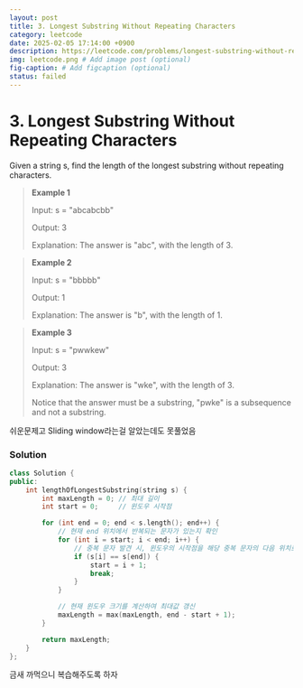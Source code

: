 ```yaml
---
layout: post
title: 3. Longest Substring Without Repeating Characters
category: leetcode
date: 2025-02-05 17:14:00 +0900
description: https://leetcode.com/problems/longest-substring-without-repeating-characters/description/?envType=company&envId=google&favoriteSlug=google-thirty-days
img: leetcode.png # Add image post (optional)
fig-caption: # Add figcaption (optional)
status: failed
---
```



# 3. Longest Substring Without Repeating Characters


Given a string s, find the length of the longest 
substring
 without repeating characters.

 

> **Example 1**
> 
> Input: s = "abcabcbb"
> 
> Output: 3
> 
> Explanation: The answer is "abc", with the length of 3.

> 
> **Example 2**
> 
> Input: s = "bbbbb"
> 
> Output: 1
> 
> Explanation: The answer is "b", with the length of 1.

> 
> **Example 3**
> 
> Input: s = "pwwkew"
> 
> Output: 3
> 
> Explanation: The answer is "wke", with the length of 3.
> 
> Notice that the answer must be a substring, "pwke" is a subsequence and not a substring.


쉬운문제고 Sliding window라는걸 알았는데도 못풀었음

### Solution 
```cpp
class Solution {
public:
    int lengthOfLongestSubstring(string s) {
        int maxLength = 0; // 최대 길이
        int start = 0;     // 윈도우 시작점

        for (int end = 0; end < s.length(); end++) {
            // 현재 end 위치에서 반복되는 문자가 있는지 확인
            for (int i = start; i < end; i++) {  
                // 중복 문자 발견 시, 윈도우의 시작점을 해당 중복 문자의 다음 위치로 이동
                if (s[i] == s[end]) {
                    start = i + 1;
                    break;
                }
            }

            // 현재 윈도우 크기를 계산하여 최대값 갱신
            maxLength = max(maxLength, end - start + 1);
        }

        return maxLength;
    }
};
```

금새 까먹으니 복습해주도록 하자 